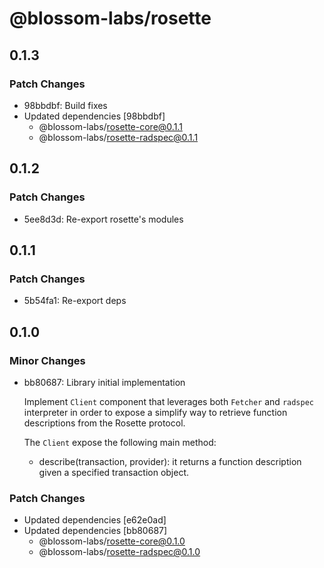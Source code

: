 # @blossom-labs/rosette

## 0.1.3

### Patch Changes

- 98bbdbf: Build fixes
- Updated dependencies [98bbdbf]
  - @blossom-labs/rosette-core@0.1.1
  - @blossom-labs/rosette-radspec@0.1.1

## 0.1.2

### Patch Changes

- 5ee8d3d: Re-export rosette's modules

## 0.1.1

### Patch Changes

- 5b54fa1: Re-export deps

## 0.1.0

### Minor Changes

- bb80687: Library initial implementation

  Implement `Client` component that leverages both `Fetcher` and `radspec` interpreter in order to expose a simplify way to retrieve function descriptions from the Rosette protocol.

  The `Client` expose the following main method:

  - describe(transaction, provider): it returns a function description given a specified transaction object.

### Patch Changes

- Updated dependencies [e62e0ad]
- Updated dependencies [bb80687]
  - @blossom-labs/rosette-core@0.1.0
  - @blossom-labs/rosette-radspec@0.1.0
